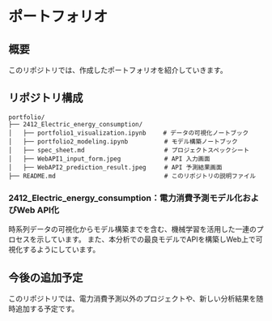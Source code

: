 # ポートフォリオ

## 概要
このリポジトリでは、作成したポートフォリオを紹介していきます。

## リポジトリ構成
```
portfolio/
├── 2412_Electric_energy_consumption/   
│   ├── portfolio1_visualization.ipynb  　 # データの可視化ノートブック
│   ├── portfolio2_modeling.ipynb          # モデル構築ノートブック
│   ├── spec_sheet.md                      # プロジェクトスペックシート
│   ├── WebAPI1_input_form.jpeg            # API 入力画面
│   ├── WebAPI2_prediction_result.jpeg     # API 予測結果画面
├── README.md                              # このリポジトリの説明ファイル
```

### 2412_Electric_energy_consumption：電力消費予測モデル化およびWeb API化
時系列データの可視化からモデル構築までを含む、機械学習を活用した一連のプロセスを示しています。
また、本分析での最良モデルでAPIを構築しWeb上で可視化するようにしています。

## 今後の追加予定
このリポジトリでは、電力消費予測以外のプロジェクトや、新しい分析結果を随時追加する予定です。